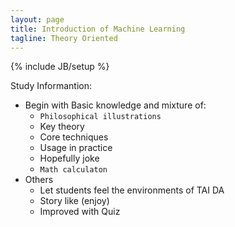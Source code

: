 ```yaml
---
layout: page
title: Introduction of Machine Learning
tagline: Theory Oriented 
---
```

{% include JB/setup %}

Study Informantion:
- Begin with Basic knowledge and mixture of:
    - `Philosophical illustrations`
    - Key theory
    - Core techniques
    - Usage in practice
    - Hopefully joke
    - `Math calculaton`
- Others
    - Let students feel the environments of TAI DA
    - Story like (enjoy)
    - Improved with Quiz
